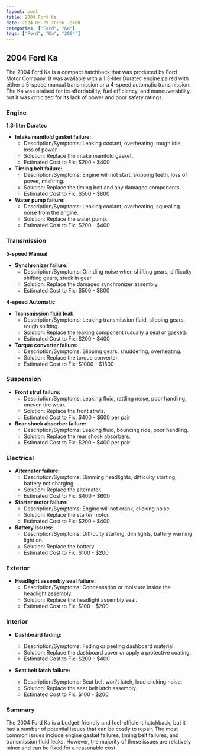 ```yaml
---
layout: post
title: 2004 Ford Ka
date: 2024-03-29 10:36 -0400
categories: ["Ford", "Ka"]
tags: ["Ford", "Ka", "2004"]
---
```

## 2004 Ford Ka

The 2004 Ford Ka is a compact hatchback that was produced by Ford Motor Company. It was available with a 1.3-liter Duratec engine paired with either a 5-speed manual transmission or a 4-speed automatic transmission. The Ka was praised for its affordability, fuel efficiency, and maneuverability, but it was criticized for its lack of power and poor safety ratings.

### Engine
**1.3-liter Duratec**

- **Intake manifold gasket failure:**
    - Description/Symptoms: Leaking coolant, overheating, rough idle, loss of power.
    - Solution: Replace the intake manifold gasket.
    - Estimated Cost to Fix: $200 - $400
- **Timing belt failure:**
    - Description/Symptoms: Engine will not start, skipping teeth, loss of power, misfiring.
    - Solution: Replace the timing belt and any damaged components.
    - Estimated Cost to Fix: $500 - $800
- **Water pump failure:**
    - Description/Symptoms: Leaking coolant, overheating, squealing noise from the engine.
    - Solution: Replace the water pump.
    - Estimated Cost to Fix: $200 - $400

### Transmission
**5-speed Manual**

- **Synchronizer failure:**
    - Description/Symptoms: Grinding noise when shifting gears, difficulty shifting gears, stuck in gear.
    - Solution: Replace the damaged synchronizer assembly.
    - Estimated Cost to Fix: $500 - $800

**4-speed Automatic**

- **Transmission fluid leak:**
    - Description/Symptoms: Leaking transmission fluid, slipping gears, rough shifting.
    - Solution: Replace the leaking component (usually a seal or gasket).
    - Estimated Cost to Fix: $200 - $400
- **Torque converter failure:**
    - Description/Symptoms: Slipping gears, shuddering, overheating.
    - Solution: Replace the torque converter.
    - Estimated Cost to Fix: $1000 - $1500

### Suspension
- **Front strut failure:**
    - Description/Symptoms: Leaking fluid, rattling noise, poor handling, uneven tire wear.
    - Solution: Replace the front struts.
    - Estimated Cost to Fix: $400 - $600 per pair
- **Rear shock absorber failure:**
    - Description/Symptoms: Leaking fluid, bouncing ride, poor handling.
    - Solution: Replace the rear shock absorbers.
    - Estimated Cost to Fix: $200 - $400 per pair

### Electrical
- **Alternator failure:**
    - Description/Symptoms: Dimming headlights, difficulty starting, battery not charging.
    - Solution: Replace the alternator.
    - Estimated Cost to Fix: $400 - $600
- **Starter motor failure:**
    - Description/Symptoms: Engine will not crank, clicking noise.
    - Solution: Replace the starter motor.
    - Estimated Cost to Fix: $200 - $400
- **Battery issues:**
    - Description/Symptoms: Difficulty starting, dim lights, battery warning light on.
    - Solution: Replace the battery.
    - Estimated Cost to Fix: $100 - $200

### Exterior
- **Headlight assembly seal failure:**
    - Description/Symptoms: Condensation or moisture inside the headlight assembly.
    - Solution: Replace the headlight assembly seal.
    - Estimated Cost to Fix: $100 - $200

### Interior
- **Dashboard fading:**
    - Description/Symptoms: Fading or peeling dashboard material.
    - Solution: Replace the dashboard cover or apply a protective coating.
    - Estimated Cost to Fix: $200 - $400

- **Seat belt latch failure:**
    - Description/Symptoms: Seat belt won't latch, loud clicking noise.
    - Solution: Replace the seat belt latch assembly.
    - Estimated Cost to Fix: $100 - $200

### Summary
The 2004 Ford Ka is a budget-friendly and fuel-efficient hatchback, but it has a number of potential issues that can be costly to repair. The most common issues include engine gasket failures, timing belt failures, and transmission fluid leaks. However, the majority of these issues are relatively minor and can be fixed for a reasonable cost.
